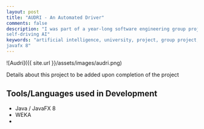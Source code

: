 ```yaml
---
layout: post
title: "AUDRI - An Automated Driver"
comments: false
description: "I was part of a year-long software engineering group project which developed a program which allows to train and run a 
self-driving AI"
keywords: "artificial intelligence, university, project, group project, year long, software engineering, software development, java, weka,
javafx 8"
---
```


![Audri]({{ site.url }}/assets/images/audri.png)

Details about this project to be added upon completion of the project

## Tools/Languages used in Development

- Java / JavaFX 8
- WEKA
- 
